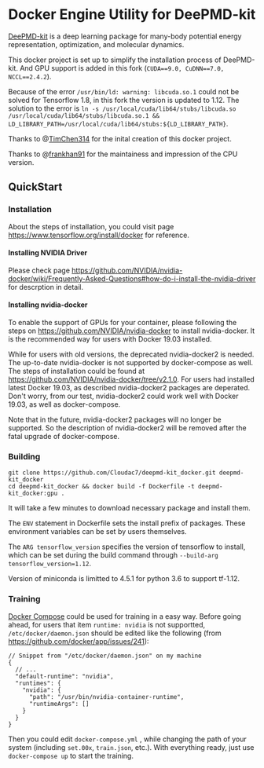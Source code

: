 # Docker Engine Utility for DeePMD-kit

[DeePMD-kit](https://github.com/deepmodeling/deepmd-kit#run-md-with-native-code) is a deep learning package for many-body potential energy representation, optimization, and molecular dynamics.

This docker project is set up to simplify the installation process of DeePMD-kit. And GPU support is added in this fork (`CUDA==9.0, CuDNN==7.0, NCCL==2.4.2`).

Because of the error `/usr/bin/ld: warning: libcuda.so.1` could not be solved for Tensorflow 1.8, in this fork the version is updated to 1.12. The solution to the error is `ln -s /usr/local/cuda/lib64/stubs/libcuda.so /usr/local/cuda/lib64/stubs/libcuda.so.1 && LD_LIBRARY_PATH=/usr/local/cuda/lib64/stubs:${LD_LIBRARY_PATH}`.

Thanks to @[TimChen314](https://github.com/TimChen314) for the inital creation of this docker project.

Thanks to @[frankhan91](https://github.com/frankhan91) for the maintainess and impression of the CPU version.

## QuickStart 

### Installation

About the steps of installation, you could visit page https://www.tensorflow.org/install/docker for reference.

#### Installing NVIDIA Driver

Please check page https://github.com/NVIDIA/nvidia-docker/wiki/Frequently-Asked-Questions#how-do-i-install-the-nvidia-driver for descrption in detail.

#### Installing nvidia-docker

To enable the support of GPUs for your container, please following the steps on https://github.com/NVIDIA/nvidia-docker to install nvidia-docker. It is the recommended way for users with Docker 19.03 installed. 

While for users with old versions, the deprecated nvidia-docker2 is needed. The up-to-date nvidia-docker is not supported by docker-compose as well. The steps of installation could be found at https://github.com/NVIDIA/nvidia-docker/tree/v2.1.0. For users had installed latest Docker 19.03, as described nvidia-docker2 packages are deperated. Don't worry, from our test, nvidia-docker2 could work well with Docker 19.03, as well as docker-compose.

Note that in the future, nvidia-docker2 packages will no longer be supported. So the description of nvidia-docker2 will be removed after the fatal upgrade of docker-compose.

### Building

```
git clone https://github.com/Cloudac7/deepmd-kit_docker.git deepmd-kit_docker
cd deepmd-kit_docker && docker build -f Dockerfile -t deepmd-kit_docker:gpu .
```

It will take a few minutes to download necessary package and install them.

The `ENV` statement in Dockerfile sets the install prefix of packages. These environment variables can be set by users themselves.

The `ARG tensorflow_version` specifies the version of tensorflow to install, which can be set during the build command through `--build-arg tensorflow_version=1.12`.

Version of miniconda is limitted to 4.5.1 for python 3.6 to support tf-1.12.

### Training

[Docker Compose](https://docs.docker.com/compose/) could be used for training in a easy way. Before going ahead, for users that item `runtime: nvidia` is not supportted, `/etc/docker/daemon.json`  should be edited like the following (from https://github.com/docker/app/issues/241):

```
// Snippet from "/etc/docker/daemon.json" on my machine
{
  // ...
  "default-runtime": "nvidia",
  "runtimes": {
    "nvidia": {
      "path": "/usr/bin/nvidia-container-runtime",
      "runtimeArgs": []
    }
  }
}
```

Then you could edit  `docker-compose.yml` , while changing the path of your system (including `set.00x`,  `train.json`,  etc.). With everything ready, just use `docker-compose up` to start the training.

